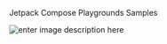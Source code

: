 Jetpack Compose Playgrounds Samples

![enter image description here]([https://media.giphy.com/media/rQHUN4be2HaTBP3XXc/giphy.gif](https://media.giphy.com/media/rQHUN4be2HaTBP3XXc/giphy.gif)https://media.giphy.com/media/rQHUN4be2HaTBP3XXc/giphy.gif)
